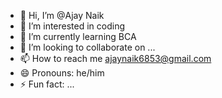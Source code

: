 - 👋 Hi, I’m @Ajay Naik
- 👀 I’m interested in coding
- 🌱 I’m currently learning BCA
- 💞️ I’m looking to collaborate on ...
- 📫 How to reach me ajaynaik6853@gmail.com
- 😄 Pronouns: he/him
- ⚡ Fun fact: ...

<!---
Ajay-Naik/Ajay-Naik is a ✨ special ✨ repository because its `README.md` (this file) appears on your GitHub profile.
You can click the Preview link to take a look at your changes.
--->
